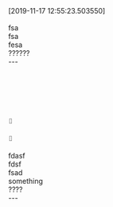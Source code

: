 ***<br/>***<br/>[2019-11-17 12:55:23.503550]<br/><br/>fsa<br/>fsa<br/>fesa<br/>??????<br/>---<br/><br/><br/><br/><br/><br/><br/>⌷   <br/><br/>⌷   <br/><br/>fdasf<br/>fdsf<br/>fsad<br/>something<br/>????<br/>---<br/>